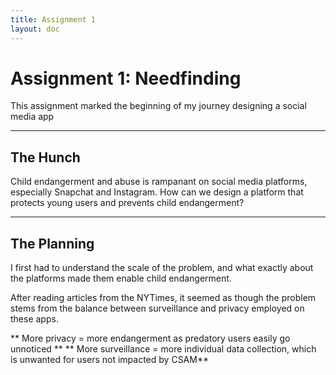 ```yaml
---
title: Assignment 1
layout: doc
---
```


# Assignment 1: Needfinding #

This assignment marked the beginning of my journey designing a social media app

---

## The Hunch ##
Child endangerment and abuse is rampanant on social media platforms, especially Snapchat and Instagram. How can we design a platform that protects young users and prevents child endangerment?

---

## The Planning ##
I first had to understand the scale of the problem, and what exactly about the platforms made them enable child endangerment.

After reading articles from the NYTimes, it seemed as though the problem stems from the balance between surveillance and privacy employed on these apps. 

** More privacy = more endangerment as predatory users easily go unnoticed **
** More surveillance = more individual data collection, which is unwanted for users not impacted by CSAM**

